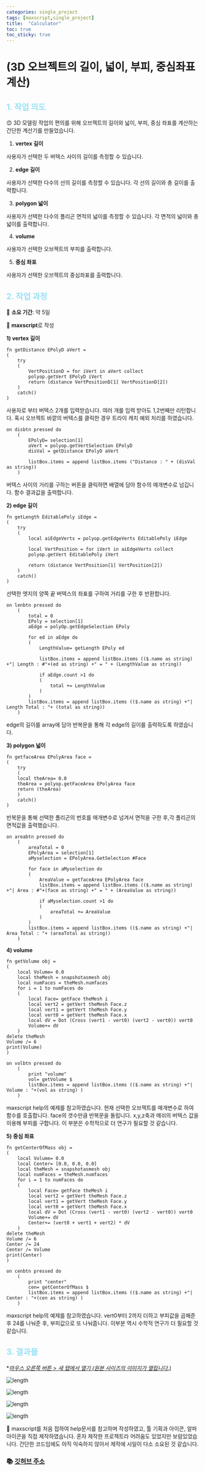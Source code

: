 ```yaml
---
categories: single_project
tags: [maxscript,single_project]
title:  "Calculator"
toc: true
toc_sticky: true
---
```


#  (3D 오브젝트의 길이, 넓이, 부피, 중심좌표 계산)





## <span style="color:#9AE1F5">1. 작업 의도</span>

:blush: 3D 모델링 작업의 편의를 위해 오브젝트의 길이와 넓이, 부피, 중심 좌표를 계산하는 간단한 계산기를 만들었습니다.

 1) **vertex 길이**   

  사용자가 선택한 두 버텍스 사이의 길이를 측정할 수 있습니다.   



 2) **edge 길이**   

  사용자가 선택한 다수의 선의 길이를 측정할 수 있습니다. 각 선의 길이와 총 길이를 출력합니다.   
 


 3) **polygon 넓이**   

  사용자가 선택한 다수의 폴리곤 면적의 넓이를 측정할 수 있습니다. 각 면적의 넓이와 총 넓이를 출력합니다.   
    
    

    
 4) **volume**   

  사용자가 선택한 오브젝트의 부피를 출력합니다.     


    
 5) **중심 좌표**   
 
  사용자가 선택한 오브젝트의 중심좌표를 출력합니다.     




## <span style="color:#9AE1F5">2. 작업 과정</span>

   :runner: **소요 기간**: 약 5일

   :speech_balloon: **maxscript**로 작성



  <b>1) **vertex 길이**</b>

```
fn getDistance EPolyD aVert =
(	
	try
	(
		VertPositionD = for iVert in aVert collect	
		polyop.getVert EPolyD iVert
		return (distance VertPositionD[1] VertPositionD[2])
	)
	catch()
)
```

사용자로 부터 버텍스 2개를 입력받습니다. 여러 개를 입력 받아도 1,2번째만 리턴합니다. 혹시 오브젝트 바깥의 버텍스를 클릭한 경우 트라이 캐치 예외 처리를 하였습니다.

```
on disbtn pressed do
	(
		EPolyD= selection[1]
		aVert = polyop.getVertSelection EPolyD
		disVal = getDistance EPolyD aVert		
		
		listBox.items = append listBox.items ("Distance : " + (disVal as string))
	)
```

버텍스 사이의 거리를 구하는 버튼을 클릭하면 배열에 담아 함수의 매개변수로 넘깁니다. 함수 결과값을 출력합니다.



  <b>2) **edge 길이**</b>

```
fn getLength EditablePoly iEdge =
(		
	try
	(
	    local aiEdgeVerts = polyop.getEdgeVerts EditablePoly iEdge
        
        local VertPosition = for iVert in aiEdgeVerts collect
		polyop.getVert EditablePoly iVert
        
        return (distance VertPosition[1] VertPosition[2])
	)
	catch()
)
```

선택한 엣지의 양쪽 끝 버텍스의 좌표를 구하여 거리를 구한 후 반환합니다.

```
on lenbtn pressed do
	(		
		total = 0
		EPoly = selection[1]         
		aEdge = polyOp.getEdgeSelection EPoly
		                        
		for ed in aEdge do
		(
			LengthValue= getLength EPoly ed 
				
			listBox.items = append listBox.items (($.name as string) +"| Length : #"+(ed as string) +" = " + (LengthValue as string))
				
			if aEdge.count >1 do
			(				
				total += LengthValue				
			)
		)
		listBox.items = append listBox.items (($.name as string) +"| Length Total : "+ (total as string))				
	)
```

edge의 길이를 array에 담아 반복문을 통해 각 edge의 길이를 출력하도록 하였습니다.



  <b>3) **polygon 넓이**</b>

```
fn getfaceArea EPolyArea face = 
(	
	try
	(
	local theArea= 0.0
	theArea = polyop.getFaceArea EPolyArea face
	return (theArea)
	)
	catch()
)
```

 반복문을 통해 선택한 폴리곤의 번호를 매개변수로 넘겨서 면적을 구한 후,각 폴리곤의 면적값을 출력했습니다.

```
on areabtn pressed do
	(		
		areaTotal = 0
		EPolyArea = selection[1]
		aMyselection = EPolyArea.GetSelection #Face 	
				
		for face in aMyselection do
		(
			AreaValue = getfaceArea EPolyArea face
			listBox.items = append listBox.items (($.name as string) +"| Area : #"+(face as string) +" = " + (AreaValue as string))
			
			if aMyselection.count >1 do
			(				
				areaTotal += AreaValue				
			)
		)
		listBox.items = append listBox.items (($.name as string) +"| Area Total : "+ (areaTotal as string))		
	)
```




  <b>4) **volume**</b>

```
fn getVolume obj =
(
	local Volume= 0.0
	local theMesh = snapshotasmesh obj
	local numFaces = theMesh.numfaces
	for i = 1 to numFaces do
	(
		local Face= getFace theMesh i
		local vert2 = getVert theMesh Face.z
		local vert1 = getVert theMesh Face.y
		local vert0 = getVert theMesh Face.x
		local dV = Dot (Cross (vert1 - vert0) (vert2 - vert0)) vert0
		Volume+= dV		
	)
delete theMesh
Volume /= 6
print(Volume)
)
```



```
on volbtn pressed do
	(
		print "volume"
		vol= getVolume $ 
		listBox.items = append listBox.items (($.name as string) +"| Volume : "+(vol as string) )
	)
```

maxscript help의 예제를 참고하였습니다. 현재 선택한 오브젝트를 매개변수로 하여 함수를 호출합니다. face의 갯수만큼 반복문을 돌립니다. x,y,z축과 메쉬의 버텍스 값을 이용해 부피를 구합니다. 이 부분은 수학적으로 더 연구가 필요할 것 같습니다.




  <b>5) **중심 좌표**</b>

```
fn getCenterOfMass obj =
(
	local Volume= 0.0
	local Center= [0.0, 0.0, 0.0]
	local theMesh = snapshotasmesh obj
	local numFaces = theMesh.numfaces
	for i = 1 to numFaces do
	(
		local Face= getFace theMesh i
		local vert2 = getVert theMesh Face.z
		local vert1 = getVert theMesh Face.y
		local vert0 = getVert theMesh Face.x
		local dV = Dot (Cross (vert1 - vert0) (vert2 - vert0)) vert0
		Volume+= dV
		Center+= (vert0 + vert1 + vert2) * dV
	)
delete theMesh
Volume /= 6
Center /= 24
Center /= Volume
print(Center)
)
```



```
on cenbtn pressed do
	(
		print "center"
		cen= getCenterOfMass $
		listBox.items = append listBox.items (($.name as string) +"| Center : "+(cen as string) )
	)	
```

maxscript help의 예제를 참고하였습니다. vert0부터 2까지 더하고 부피값을 곱해준 후 24를 나눠준 후, 부피값으로 또 나눠줍니다. 이부분 역시 수학적 연구가 더 필요할 것 같습니다.








## <span style="color:#9AE1F5">3. 결과물 </span>

**<u>*마우스 오른쪽 버튼 > 새 탭에서 열기 (원본 사이즈의 이미지가 열립니다.)</u>**



![length](/images/2022-10-06-maxscript1/distance.gif)





![length](/images/2022-10-06-maxscript1/length.gif)





![length](/images/2022-10-06-maxscript1/area.gif)





![length](/images/2022-10-06-maxscript1/volume.gif)








:thought_balloon:  maxscript를 처음 접하여 help문서를 참고하며 작성하였고, 툴 기획과 아이콘, 알파 아이콘을 직접 제작하였습니다. 혼자 제작한 프로젝트라 어려움도 있었지만 보람있었습니다. 간단한 코드임에도 아직 익숙하지 않아서 제작에 시일이 다소 소요된 것 같습니다.







### :books: **[깃허브 주소](https://github.com/SunnyTurtle1/maxscript_calculator.git)**



